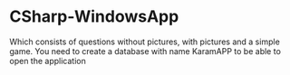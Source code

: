 # CSharp-WindowsApp
Which consists of questions without pictures, with pictures and a simple game.
You need to create a database with name KaramAPP to be able to open the application
